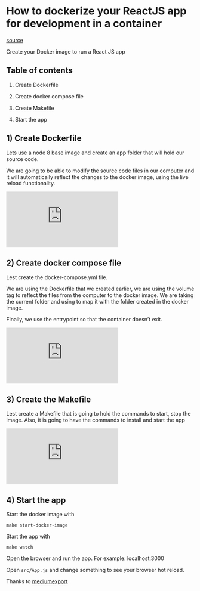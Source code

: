 # How to dockerize your ReactJS app for development in a container

[source](https://medium.com/@thexap/how-to-dockerize-your-reactjs-app-ad618a48ad6b)

Create your Docker image to run a React JS app

## Table of contents

1.  Create Dockerfile

1.  Create docker compose file

1.  Create Makefile

1.  Start the app

## 1) Create Dockerfile

Lets use a node 8 base image and create an app folder that will hold our source code.

We are going to be able to modify the source code files in our computer and it will automatically reflect the changes to the docker image, using the live reload functionality.

<iframe src="https://medium.com/media/b631a820a9497b35ed17824b36a98e61" frameborder=0></iframe>

## 2) Create docker compose file

Lest create the docker-compose.yml file.

We are using the Dockerfile that we created earlier, we are using the volume tag to reflect the files from the computer to the docker image. We are taking the current folder and using to map it with the folder created in the docker image.

Finally, we use the entrypoint so that the container doesn’t exit.

<iframe src="https://medium.com/media/3d9b75b15105986a3c77327d0d1d6cf9" frameborder=0></iframe>

## 3) Create the Makefile

Lest create a Makefile that is going to hold the commands to start, stop the image. Also, it is going to have the commands to install and start the app

<iframe src="https://medium.com/media/b77fdcbe99067ca270fb35afe5fa945b" frameborder=0></iframe>

## 4) Start the app

Start the docker image with

    make start-docker-image

Start the app with

    make watch

Open the browser and run the app. For example: localhost:3000

Open `src/App.js` and change something to see your browser hot reload.

Thanks to [mediumexport](https://github.com/xdamman/mediumexporter)
